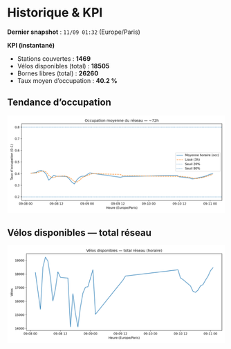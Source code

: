 # Historique & KPI

**Dernier snapshot** : `11/09 01:32` (Europe/Paris)

**KPI (instantané)**

- Stations couvertes : **1469**
- Vélos disponibles (total) : **18505**
- Bornes libres (total) : **26260**
- Taux moyen d’occupation : **40.2 %**

## Tendance d’occupation

![Mean occupancy](assets/figs/occupancy_last72h.png)

## Vélos disponibles — total réseau

![Bikes total](assets/figs/bikes_total_last72h.png)

